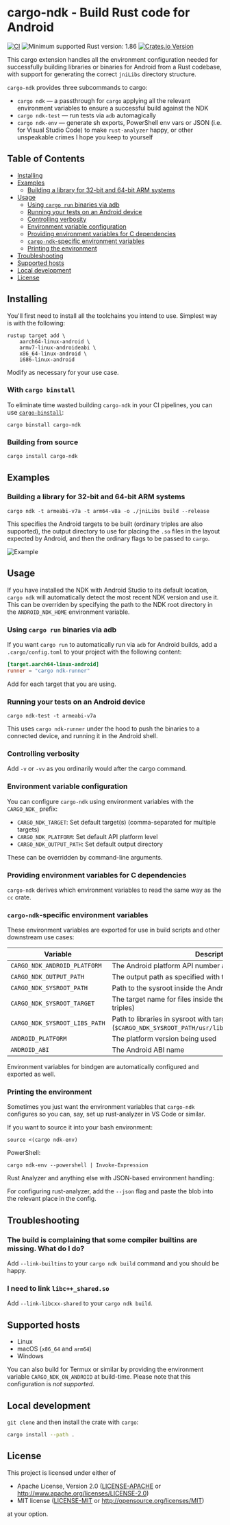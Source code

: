 # cargo-ndk - Build Rust code for Android

[<img alt="CI" src="https://github.com/bbqsrc/cargo-ndk/actions/workflows/ci.yml/badge.svg">](https://github.com/bbqsrc/cargo-ndk/actions)
<img alt="Minimum supported Rust version: 1.86" src="https://img.shields.io/badge/MSRV-1.86-informational">
[<img alt="Crates.io Version" src="https://img.shields.io/crates/v/cargo-ndk">](https://lib.rs/crates/cargo-ndk)

This cargo extension handles all the environment configuration needed for successfully building libraries or binaries for Android from a Rust codebase, with support for generating the correct `jniLibs` directory structure.

`cargo-ndk` provides three subcommands to cargo:

- `cargo ndk` — a passthrough for `cargo` applying all the relevant environment variables to ensure a successful build against the NDK
- `cargo ndk-test` — run tests via `adb` automagically
- `cargo ndk-env` — generate sh exports, PowerShell env vars or JSON (i.e. for Visual Studio Code) to make `rust-analyzer` happy, or other unspeakable crimes I hope you keep to yourself

## Table of Contents

- [Installing](#installing)
- [Examples](#examples)
  - [Building a library for 32-bit and 64-bit ARM systems](#building-a-library-for-32-bit-and-64-bit-arm-systems)
- [Usage](#usage)
  - [Using `cargo run` binaries via adb](#using-cargo-run-binaries-via-adb)
  - [Running your tests on an Android device](#running-your-tests-on-an-android-device)
  - [Controlling verbosity](#controlling-verbosity)
  - [Environment variable configuration](#environment-variable-configuration)
  - [Providing environment variables for C dependencies](#providing-environment-variables-for-c-dependencies)
  - [`cargo-ndk`-specific environment variables](#cargo-ndk-specific-environment-variables)
  - [Printing the environment](#printing-the-environment)
- [Troubleshooting](#troubleshooting)
- [Supported hosts](#supported-hosts)
- [Local development](#local-development)
- [License](#license)

## Installing

You'll first need to install all the toolchains you intend to use. Simplest way is with the following:

```
rustup target add \
    aarch64-linux-android \
    armv7-linux-androideabi \
    x86_64-linux-android \
    i686-linux-android
```

Modify as necessary for your use case.

### With `cargo binstall`

To eliminate time wasted building `cargo-ndk` in your CI pipelines, you can use [`cargo-binstall`](https://github.com/cargo-bins/cargo-binstall):

```
cargo binstall cargo-ndk
```

### Building from source

```
cargo install cargo-ndk
```

## Examples

### Building a library for 32-bit and 64-bit ARM systems

```
cargo ndk -t armeabi-v7a -t arm64-v8a -o ./jniLibs build --release
```

This specifies the Android targets to be built (ordinary triples are also supported), the output directory to use for placing the `.so` files in the layout
expected by Android, and then the ordinary flags to be passed to `cargo`.

![Example](./example/example.svg)

## Usage

If you have installed the NDK with Android Studio to its default location, `cargo ndk` will automatically detect
the most recent NDK version and use it. This can be overriden by specifying the path to the NDK root directory in
the `ANDROID_NDK_HOME` environment variable.

### Using `cargo run` binaries via adb

If you want `cargo run` to automatically run via `adb` for Android builds, add a `.cargo/config.toml` to your project with the following content:

```toml
[target.aarch64-linux-android]
runner = "cargo ndk-runner"
```

Add for each target that you are using.

### Running your tests on an Android device

```
cargo ndk-test -t armeabi-v7a
```

This uses `cargo ndk-runner` under the hood to push the binaries to a connected device, and running it in the Android shell.

### Controlling verbosity

Add `-v` or `-vv` as you ordinarily would after the cargo command.

### Environment variable configuration

You can configure `cargo-ndk` using environment variables with the `CARGO_NDK_` prefix:

- `CARGO_NDK_TARGET`: Set default target(s) (comma-separated for multiple targets)
- `CARGO_NDK_PLATFORM`: Set default API platform level  
- `CARGO_NDK_OUTPUT_PATH`: Set default output directory

These can be overridden by command-line arguments.

### Providing environment variables for C dependencies

`cargo-ndk` derives which environment variables to read the same way as the `cc` crate.

### `cargo-ndk`-specific environment variables

These environment variables are exported for use in build scripts and other downstream use cases:

| Variable | Description | Example |
|----------|-------------|---------|
| `CARGO_NDK_ANDROID_PLATFORM` | The Android platform API number as an integer | `21` |
| `CARGO_NDK_OUTPUT_PATH` | The output path as specified with the `-o` flag | `./jniLibs` |
| `CARGO_NDK_SYSROOT_PATH` | Path to the sysroot inside the Android NDK | `/path/to/ndk/toolchains/llvm/prebuilt/...` |
| `CARGO_NDK_SYSROOT_TARGET` | The target name for files inside the sysroot (differs from LLVM triples) | `aarch64-linux-android` |
| `CARGO_NDK_SYSROOT_LIBS_PATH` | Path to libraries in sysroot with target (`$CARGO_NDK_SYSROOT_PATH/usr/lib/$CARGO_NDK_SYSROOT_TARGET`) | `/path/to/ndk/.../usr/lib/aarch64-linux-android` |
| `ANDROID_PLATFORM` | The platform version being used | `21` |
| `ANDROID_ABI` | The Android ABI name | `armeabi-v7a` |

Environment variables for bindgen are automatically configured and exported as well.

### Printing the environment

Sometimes you just want the environment variables that `cargo-ndk` configures so you can, say, set up rust-analyzer in VS Code or similar.

If you want to source it into your bash environment:

```
source <(cargo ndk-env)
```

PowerShell:

```
cargo ndk-env --powershell | Invoke-Expression
```

Rust Analyzer and anything else with JSON-based environment handling:

For configuring rust-analyzer, add the `--json` flag and paste the blob into the relevant place in the config.

## Troubleshooting

### The build is complaining that some compiler builtins are missing. What do I do?

Add `--link-builtins` to your `cargo ndk build` command and you should be happy.

### I need to link `libc++_shared.so`

Add `--link-libcxx-shared` to your `cargo ndk build`.

## Supported hosts

- Linux
- macOS (`x86_64` and `arm64`)
- Windows

You can also build for Termux or similar by providing the environment variable `CARGO_NDK_ON_ANDROID` at build-time. Please note that this configuration is *not supported*.

## Local development

`git clone` and then install the crate with `cargo`:

```bash
cargo install --path .
```

## License

This project is licensed under either of

 * Apache License, Version 2.0 ([LICENSE-APACHE](LICENSE-APACHE) or http://www.apache.org/licenses/LICENSE-2.0)
 * MIT license ([LICENSE-MIT](LICENSE-MIT) or http://opensource.org/licenses/MIT)

at your option.

